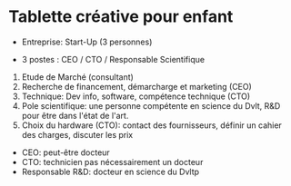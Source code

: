 # Tablette créative pour enfant

- Entreprise: Start-Up (3 personnes)

- 3 postes : CEO / CTO / Responsable Scientifique

1. Etude de Marché (consultant)
2. Recherche de financement, démarcharge et marketing (CEO)
3. Technique: Dev info, software, compétence technique (CTO)
4. Pole scientifique: une personne compétente en science du Dvlt, R&D pour être dans l'état de l'art.
5. Choix du hardware (CTO): contact des fournisseurs, définir un cahier des charges, discuter les prix

- CEO: peut-être docteur
- CTO: technicien pas nécessairement un docteur
- Responsable R&D: docteur en science du Dvltp